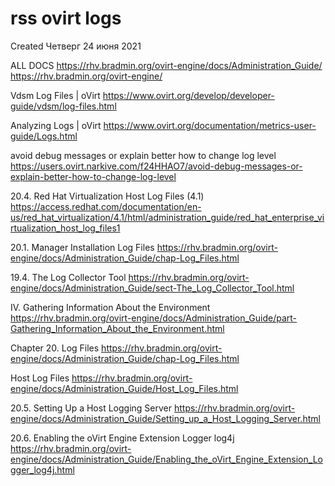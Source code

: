 # rss ovirt logs
Created Четверг 24 июня 2021

ALL DOCS  <https://rhv.bradmin.org/ovirt-engine/docs/Administration_Guide/>
<https://rhv.bradmin.org/ovirt-engine/>

Vdsm Log Files | oVirt
<https://www.ovirt.org/develop/developer-guide/vdsm/log-files.html>

Analyzing Logs | oVirt
<https://www.ovirt.org/documentation/metrics-user-guide/Logs.html>

avoid debug messages or explain better how to change log level
<https://users.ovirt.narkive.com/f24HHAO7/avoid-debug-messages-or-explain-better-how-to-change-log-level>

20.4. Red Hat Virtualization Host Log Files   (4.1)
<https://access.redhat.com/documentation/en-us/red_hat_virtualization/4.1/html/administration_guide/red_hat_enterprise_virtualization_host_log_files1>

20.1. Manager Installation Log Files
<https://rhv.bradmin.org/ovirt-engine/docs/Administration_Guide/chap-Log_Files.html>

19.4. The Log Collector Tool
<https://rhv.bradmin.org/ovirt-engine/docs/Administration_Guide/sect-The_Log_Collector_Tool.html>

IV. Gathering Information About the Environment
<https://rhv.bradmin.org/ovirt-engine/docs/Administration_Guide/part-Gathering_Information_About_the_Environment.html>

Chapter 20. Log Files
<https://rhv.bradmin.org/ovirt-engine/docs/Administration_Guide/chap-Log_Files.html>

Host Log Files
<https://rhv.bradmin.org/ovirt-engine/docs/Administration_Guide/Host_Log_Files.html>

20.5. Setting Up a Host Logging Server
<https://rhv.bradmin.org/ovirt-engine/docs/Administration_Guide/Setting_up_a_Host_Logging_Server.html>

20.6. Enabling the oVirt Engine Extension Logger log4j
<https://rhv.bradmin.org/ovirt-engine/docs/Administration_Guide/Enabling_the_oVirt_Engine_Extension_Logger_log4j.html>




